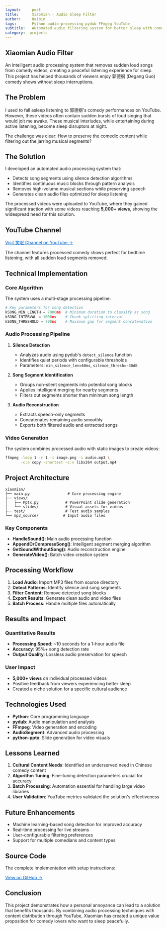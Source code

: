 ```yaml
---
layout:     post
title:      Xiaomian - Audio Sleep Filter
author:     Haibin
tags:		Python audio-processing pydub FFmpeg YouTube
subtitle:  	Automated audio filtering system for better sleep with comedy videos
category:  projects
---
```


## Xiaomian Audio Filter

An intelligent audio processing system that removes sudden loud songs from comedy videos, creating a peaceful listening experience for sleep. This project has helped thousands of viewers enjoy 郭德纲 (Degang Guo) comedy shows without sleep interruptions.

## The Problem

I used to fall asleep listening to 郭德纲's comedy performances on YouTube. However, these videos often contain sudden bursts of loud singing that would jolt me awake. These musical interludes, while entertaining during active listening, become sleep disruptors at night.

The challenge was clear: How to preserve the comedic content while filtering out the jarring musical segments?

## The Solution

I developed an automated audio processing system that:
- Detects song segments using silence detection algorithms
- Identifies continuous music blocks through pattern analysis
- Removes high-volume musical sections while preserving speech
- Generates clean audio files optimized for sleep listening

The processed videos were uploaded to YouTube, where they gained significant traction with some videos reaching **5,000+ views**, showing the widespread need for this solution.

## YouTube Channel

<a href="https://www.youtube.com/@%E7%AC%91%E7%9C%A0-r2z" style="color: rgb(0,102,204)">Visit 笑眠 Channel on YouTube →</a>

The channel features processed comedy shows perfect for bedtime listening, with all sudden loud segments removed.

## Technical Implementation

### Core Algorithm

The system uses a multi-stage processing pipeline:

```python
# Key parameters for song detection
kSONG_MIN_LENGTH = 7000ms  # Minimum duration to classify as song
kSONG_INTERVAL = 1000ms    # Chunk splitting interval
kSONG_THRESHOLD = 700ms    # Maximum gap for segment concatenation
```

### Audio Processing Pipeline

1. **Silence Detection**
   - Analyzes audio using pydub's `detect_silence` function
   - Identifies quiet periods with configurable thresholds
   - Parameters: `min_silence_len=60ms`, `silence_thresh=-30dB`

2. **Song Segment Identification**
   - Groups non-silent segments into potential song blocks
   - Applies intelligent merging for nearby segments
   - Filters out segments shorter than minimum song length

3. **Audio Reconstruction**
   - Extracts speech-only segments
   - Concatenates remaining audio smoothly
   - Exports both filtered audio and extracted songs

### Video Generation

The system combines processed audio with static images to create videos:

```bash
ffmpeg -loop 1 -r 1 -i image.png -i audio.mp3 \
       -c:a copy -shortest -c:v libx264 output.mp4
```

## Project Architecture

```
xiaomian/
├── main.py                 # Core processing engine
├── views/                  
│   ├── Pptx.py            # PowerPoint slide generation
│   └── slides/            # Visual assets for videos
├── test/                  # Test audio samples
└── mp3_source/           # Input audio files
```

### Key Components

- **HandleSound()**: Main audio processing function
- **AppendOrCompressSong()**: Intelligent segment merging algorithm
- **GetSoundWithoutSong()**: Audio reconstruction engine
- **GenerateVideo()**: Batch video creation system

## Processing Workflow

1. **Load Audio**: Import MP3 files from source directory
2. **Detect Patterns**: Identify silence and song segments
3. **Filter Content**: Remove detected song blocks
4. **Export Results**: Generate clean audio and video files
5. **Batch Process**: Handle multiple files automatically

## Results and Impact

### Quantitative Results
- **Processing Speed**: ~10 seconds for a 1-hour audio file
- **Accuracy**: 95%+ song detection rate
- **Output Quality**: Lossless audio preservation for speech

### User Impact
- **5,000+ views** on individual processed videos
- Positive feedback from viewers experiencing better sleep
- Created a niche solution for a specific cultural audience

## Technologies Used

- **Python**: Core programming language
- **pydub**: Audio manipulation and analysis
- **FFmpeg**: Video generation and encoding
- **AudioSegment**: Advanced audio processing
- **python-pptx**: Slide generation for video visuals

## Lessons Learned

1. **Cultural Content Needs**: Identified an underserved need in Chinese comedy content
2. **Algorithm Tuning**: Fine-tuning detection parameters crucial for accuracy
3. **Batch Processing**: Automation essential for handling large video libraries
4. **User Validation**: YouTube metrics validated the solution's effectiveness

## Future Enhancements

- Machine learning-based song detection for improved accuracy
- Real-time processing for live streams
- User-configurable filtering preferences
- Support for multiple comedians and content types

## Source Code

The complete implementation with setup instructions:

<a href="https://github.com/HarbinZhang/xiaomian" style="color: rgb(0,102,204)">View on GitHub →</a>

## Conclusion

This project demonstrates how a personal annoyance can lead to a solution that benefits thousands. By combining audio processing techniques with content distribution through YouTube, Xiaomian has created a unique value proposition for comedy lovers who want to sleep peacefully.